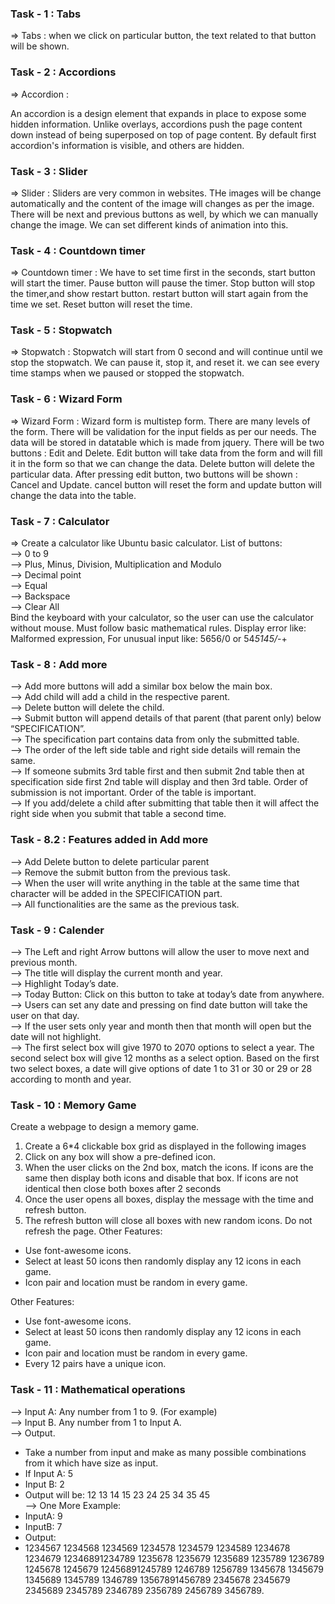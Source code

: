 ### Task - 1 : Tabs

=> Tabs : when we click on particular button, the text related to that button will be shown. 
<br>

### Task - 2 : Accordions

=> Accordion : 

An accordion is a design element that expands in place to expose some hidden information. Unlike overlays, accordions push the page content down instead of being superposed on top of page content.
By default first accordion's information is visible, and others are hidden.
<br>

### Task - 3 : Slider

=> Slider : Sliders are very common in websites. THe images will be change automatically and the content of the image will changes as per the image. There will be next and previous buttons as well, by which we can manually change the image. We can set different kinds of animation into this.
<br>

### Task - 4 : Countdown timer

=> Countdown timer : We have to set time first in the seconds, start button will start the timer. Pause button will pause the timer. Stop button will stop the timer,and show restart button. restart button will start again from the time we set. Reset button will reset the time.
<br>

### Task - 5 : Stopwatch

=> Stopwatch : Stopwatch will start from 0 second and will continue until we stop the stopwatch. We can pause it, stop it, and reset it. we can see every time stamps when we paused or stopped the stopwatch.
<br>

### Task - 6 : Wizard Form

=> Wizard Form : Wizard form is multistep form. There are many levels of the form. There will be validation for the input fields as per our needs. The data will be stored in datatable which is made from jquery. There will be two buttons : Edit and Delete. Edit button will take data from the form and will fill it in the form so that we can change the data. Delete button will delete the particular data. After pressing edit button, two buttons will be shown : Cancel and Update. cancel button will reset the form and update button will change the data into the table.
<br>

### Task - 7 : Calculator

=> Create a calculator like Ubuntu basic calculator.
List of buttons:<br>
--> 0 to 9<br>
--> Plus, Minus, Division, Multiplication and Modulo <br>
--> Decimal point <br>
--> Equal<br>
--> Backspace<br>
--> Clear All<br>
Bind the keyboard with your calculator, so the user can use the calculator without mouse.
Must follow basic mathematical rules.
Display error like: Malformed expression, For unusual input like: 5656/0 or 54*5145/*-+
<br>

### Task - 8 : Add more

--> Add more buttons will add a similar box below the main box.<br>
--> Add child will add a child in the respective parent.<br>
--> Delete button will delete the child.<br>
--> Submit button will append details of that parent (that parent only) below “SPECIFICATION”.<br>
--> The specification part contains data from only the submitted table. <br>
--> The order of the left side table and right side details will remain the same.<br>
--> If someone submits 3rd table first and then submit 2nd table then at specification side first 2nd table will display and then 3rd table. Order of submission is not important. Order of the table is important.<br>
--> If you add/delete a child after submitting that table then it will affect the right side when you submit that table a second time.
<br>

### Task - 8.2 : Features added in Add more

--> Add Delete button to delete particular parent<br>
--> Remove the submit button from the previous task.<br>
--> When the user will write anything in the table at the same time that character will be added in the SPECIFICATION part.<br>
--> All functionalities are the same as the previous task.
<br>


### Task - 9 : Calender

--> The Left and right Arrow buttons will allow the user to move next and previous month.<br>
--> The title will display the current month and year.<br>
--> Highlight Today’s date.<br>
--> Today Button: Click on this button to take at today’s date from anywhere.<br>
--> Users can set any date and pressing on find date button will take the user on that day.<br>
--> If the user sets only year and month then that month will open but the date will not highlight.<br>
--> The first select box will give 1970 to 2070 options to select a year. The second select box will give 12 months as a select option. Based on the first two select boxes, a date will give options of date 1 to 31 or 30 or 29 or 28 according to month and year.
<br>


### Task - 10 : Memory Game

Create a webpage to design a memory game.
1. Create a 6*4 clickable box grid as displayed in the following images
2. Click on any box will show a pre-defined icon.
3. When the user clicks on the 2nd box, match the icons. If icons are the same
then display both icons and disable that box. If icons are not identical then 
close both boxes after 2 seconds
4. Once the user opens all boxes, display the message with the time and refresh
button.
5. The refresh button will close all boxes with new random icons. Do not refresh
the page.
Other Features:
- Use font-awesome icons.
- Select at least 50 icons then randomly display any 12 icons in each game.
- Icon pair and location must be random in every game.

Other Features:
- Use font-awesome icons.
- Select at least 50 icons then randomly display any 12 icons in each game.
- Icon pair and location must be random in every game.
- Every 12 pairs have a unique icon.


### Task - 11 : Mathematical operations

--> Input A: Any number from 1 to 9. (For example) <br>
--> Input B. Any number from 1 to Input A.<br>
--> Output. <br>
- Take a number from input and make as many possible combinations from it which have size as input.<br>
- If Input A: 5
- Input B: 2
- Output will be: 12 13 14 15 23 24 25 34 35 45 <br>
--> One More Example:<br>
- InputA: 9
- InputB: 7
- Output:
- 1234567 1234568 1234569 1234578 1234579 1234589 1234678 1234679 12346891234789 1235678 1235679 1235689 1235789 1236789 1245678 1245679 12456891245789 1246789 1256789 1345678 1345679 1345689 1345789 1346789 13567891456789 2345678 2345679 2345689 2345789 2346789 2356789 2456789 3456789.
